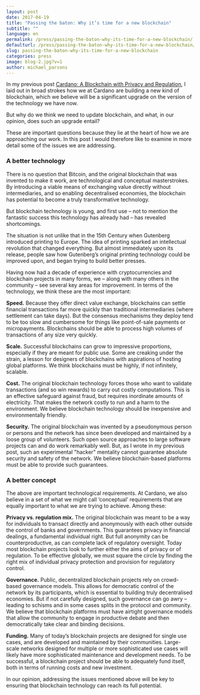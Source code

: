 ```yaml
---
layout: post
date: 2017-04-19
title: "Passing the baton: Why it’s time for a new blockchain"
subtitle: ""
language: en
permalink: /press/passing-the-baton-why-its-time-for-a-new-blockchain/
defaulturl: /press/passing-the-baton-why-its-time-for-a-new-blockchain/
slug: passing-the-baton-why-its-time-for-a-new-blockchain
categories: press
image: blog-2.jpg?v=1
author: michael_parsons
---
```


In my previous post [Cardano: A Blockchain with Privacy and Regulation](/press/cardano-a-blockchain-with-privacy-and-regulation/), I laid out in broad strokes how we at Cardano are building a new kind of blockchain, which we believe will be a significant upgrade on the version of the technology we have now.

But why do we think we need to update blockchain, and what, in our opinion, does such an upgrade entail?

These are important questions because they lie at the heart of how we are approaching our work<!--break-->. In this post I would therefore like to examine in more detail some of the issues we are addressing.

### A better technology

There is no question that Bitcoin, and the original blockchain that was invented to make it work, are technological and conceptual masterstrokes. By introducing a viable means of exchanging value directly without intermediaries, and so enabling decentralised economies, the blockchain has potential to become a truly transformative technology.

But blockchain technology is young, and first use – not to mention the fantastic success this technology has already had – has revealed shortcomings.

The situation is not unlike that in the 15th Century when Gutenberg introduced printing to Europe. The idea of printing sparked an intellectual revolution that changed everything. But almost immediately upon its release, people saw how Gutenberg’s original printing technology could be improved upon, and began trying to build better presses.

Having now had a decade of experience with cryptocurrencies and blockchain projects in many forms, we – along with many others in the community – see several key areas for improvement. In terms of the technology, we think these are the most important:

**Speed.** Because they offer direct value exchange, blockchains can settle financial transactions far more quickly than traditional intermediaries (where settlement can take days). But the consensus mechanisms they deploy tend to be too slow and cumbersome for things like point-of-sale payments or micropayments. Blockchains should be able to process high volumes of transactions of any size very quickly.

**Scale.** Successful blockchains can grow to impressive proportions, especially if they are meant for public use. Some are creaking under the strain, a lesson for designers of blockchains with aspirations of hosting global platforms. We think blockchains must be highly, if not infinitely, scalable.

**Cost.** The original blockchain technology forces those who want to validate transactions (and so win rewards) to carry out costly computations. This is an effective safeguard against fraud, but requires inordinate amounts of electricity. That makes the network costly to run and a harm to the environment. We believe blockchain technology should be inexpensive and environmentally friendly.

**Security.** The original blockchain was invented by a pseudonymous person or persons and the network has since been developed and maintained by a loose group of volunteers. Such open source approaches to large software projects can and do work remarkably well. But, as I wrote in my previous post, such an experimental "hacker" mentality cannot guarantee absolute security and safety of the network. We believe blockchain-based platforms must be able to provide such guarantees.

### A better concept

The above are important technological requirements. At Cardano, we also believe in a set of what we might call ‘conceptual’ requirements that are equally important to what we are trying to achieve. Among these:

**Privacy vs. regulation mix.** The original blockchain was meant to be a way for individuals to transact directly and anonymously with each other outside the control of banks and governments. This guarantees privacy in financial dealings, a fundamental individual right. But full anonymity can be counterproductive, as can complete lack of regulatory oversight. Today most blockchain projects look to further either the aims of privacy or of regulation. To be effective globally, we must square the circle by finding the right mix of individual privacy protection and provision for regulatory control.

**Governance.** Public, decentralized blockchain projects rely on crowd-based governance models. This allows for democratic control of the network by its participants, which is essential to building truly decentralised economies. But if not carefully designed, such governance can go awry – leading to schisms and in some cases splits in the protocol and community. We believe that blockchain platforms must have airtight governance models that allow the community to engage in productive debate and then democratically take clear and binding decisions.

**Funding.** Many of today’s blockchain projects are designed for single use cases, and are developed and maintained by their communities. Large-scale networks designed for multiple or more sophisticated use cases will likely have more sophisticated maintenance and development needs. To be successful, a blockchain project should be able to adequately fund itself, both in terms of running costs and new investment.

In our opinion, addressing the issues mentioned above will be key to ensuring that blockchain technology can reach its full potential.